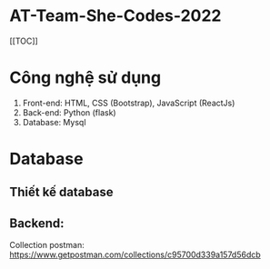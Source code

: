 # AT-Team-She-Codes-2022

[[TOC]]

# Công nghệ sử dụng
1. Front-end: HTML, CSS (Bootstrap), JavaScript (ReactJs)
2. Back-end: Python (flask)
3. Database: Mysql

# Database

## Thiết kế database


## Backend:
Collection postman: https://www.getpostman.com/collections/c95700d339a157d56dcb
